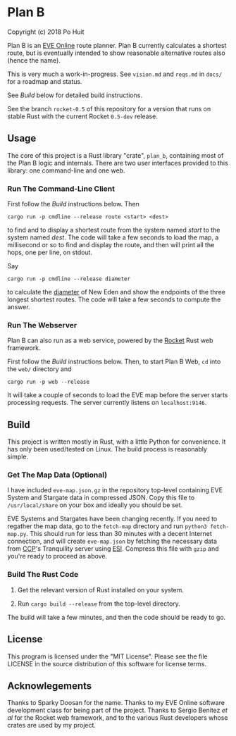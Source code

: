 # Plan B
Copyright (c) 2018 Po Huit

Plan B is an [EVE Online](http://eveonline.com) route
planner. Plan B currently calculates a shortest route, but
is eventually intended to show reasonable alternative routes
also (hence the name).

This is very much a work-in-progress. See `vision.md` and
`reqs.md` in `docs/` for a roadmap and status.

See *Build* below for detailed build instructions.

See the branch `rocket-0.5` of this repository for a version
that runs on stable Rust with the current Rocket `0.5-dev`
release.

## Usage

The core of this project is a Rust library "crate",
`plan_b`, containing most of the Plan B logic and
internals. There are two user interfaces provided to this
library: one command-line and one web.

### Run The Command-Line Client

First follow the *Build* instructions below. Then

    cargo run -p cmdline --release route <start> <dest>

to find and to display a shortest route from the system
named *start* to the system named *dest*. The code will take
a few seconds to load the map, a millisecond or so to find
and display the route, and then will print all the hops, one
per line, on stdout.

Say

    cargo run -p cmdline --release diameter

to calculate the
[diameter](http://schildwall.phbv3.de/topology.html)
of New Eden and show the endpoints of the three longest
shortest routes. The code will take a few seconds to
compute the answer.

### Run The Webserver

Plan B can also run as a web service, powered by the
[Rocket](https://github.com/SergioBenitez/Rocket)
Rust web framework. 

First follow the *Build* instructions below. Then, to start
Plan B Web, `cd` into the `web/` directory and

    cargo run -p web --release

It will take a couple of seconds to load the EVE map before
the server starts processing requests. The server currently
listens on `localhost:9146`.

## Build

This project is written mostly in Rust, with a little Python
for convenience. It has only been used/tested on Linux.
The build process is reasonably simple.

### Get The Map Data (Optional)

I have included `eve-map.json.gz` in the repository
top-level containing EVE System and Stargate data in
compressed JSON. Copy this file to `/usr/local/share` on
your box and ideally you should be set.

EVE Systems and Stargates have been changing recently.  If
you need to regather the map data, go to the `fetch-map`
directory and run `python3 fetch-map.py`. This should run
for less than 30 minutes with a decent Internet connection,
and will create `eve-map.json` by fetching the necessary
data from [CCP](https://www.ccpgames.com/)'s Tranquility
server using
[ESI](http://eveonline-third-party-documentation.readthedocs.io/en/latest/esi/).
Compress this file with `gzip` and you're ready to proceed
as above.

### Build The Rust Code

1. Get the relevant version of Rust installed on your
   system.

2. Run `cargo build --release` from the top-level directory.

The build will take a few minutes, and then the code should
be ready to go.

## License

This program is licensed under the "MIT License".  Please
see the file LICENSE in the source distribution of this
software for license terms.

## Acknowlegements

Thanks to Sparky Doosan for the name. Thanks to my EVE
Online software development class for being part of the
project. Thanks to Sergio Benitez *et al* for the Rocket web
framework, and to the various Rust developers whose crates
are used by my project.

